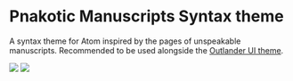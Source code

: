 # Pnakotic Manuscripts Syntax theme

A syntax theme for Atom inspired by the pages of unspeakable manuscripts. Recommended to be used alongside the [Outlander UI theme](https://atom.io/themes/outlander-ui).


![](http://chadmckinneyaudio.com/img/PnakoticManuscriptsHaskell.png)
![](http://chadmckinneyaudio.com/img/PnakoticManuscriptsC.png)

